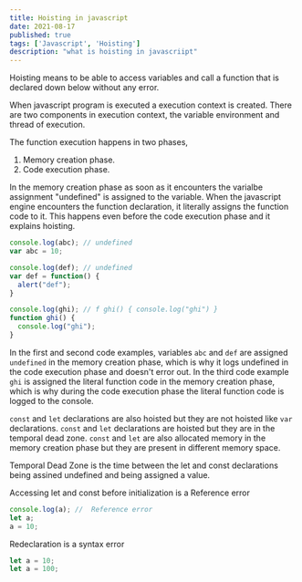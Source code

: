 ```yaml
---
title: Hoisting in javascript
date: 2021-08-17
published: true
tags: ['Javascript', 'Hoisting']
description: "what is hoisting in javascriipt"
---
```


Hoisting means to be able to access variables and call a function that is declared down below without any error.

When javascript program is executed a execution context is created. There are two components in execution context, the variable environment and thread of execution.

The function execution happens in two phases,
  1. Memory creation phase.
  2. Code execution phase.

In the memory creation phase as soon as it encounters the varialbe assignment "undefined" is assigned to the variable. When the javascript engine encounters the function declaration, it literally assigns the function code to it. This happens even before the code execution phase and it explains hoisting.

``` js
console.log(abc); // undefined
var abc = 10;
```

``` js
console.log(def); // undefined
var def = function() {
  alert("def");
}
```

``` js
console.log(ghi); // f ghi() { console.log("ghi") }
function ghi() {
  console.log("ghi");
}
```
In the first and second code examples, variables `abc` and `def` are assigned `undefined` in the memory creation phase, which is why it logs undefined in the code execution phase and doesn't error out. In the third code example `ghi` is assigned the literal function code in the memory creation phase, which is why during the code execution phase the literal function code is logged to the console.

`const` and `let` declarations are also hoisted but they are not hoisted like `var` declarations. `const` and `let` declarations are hoisted but they are in the temporal dead zone. `const` and `let` are also allocated memory in the memory creation phase  but they are present in different memory space.

Temporal Dead Zone is the time between the let and const declarations being assined undefined and being assigned a value.

Accessing let and const before initialization is a Reference error
``` js
console.log(a); //  Reference error
let a;
a = 10;
```

Redeclaration is a syntax error
``` js
let a = 10;
let a = 100;
```
